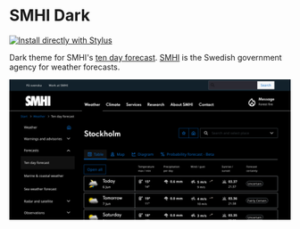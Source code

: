 # SMHI Dark

[![Install directly with Stylus](https://img.shields.io/badge/Install%20directly%20with-Stylus-238b8b.svg)](https://github.com/aruncveli/userstyles/raw/main/smhi/smhi.user.styl)

Dark theme for SMHI's [ten day forecast](https://www.smhi.se/en/weather/forecasts/ten-day-forecast/). [SMHI](https://en.wikipedia.org/wiki/Swedish_Meteorological_and_Hydrological_Institute) is the Swedish government agency for weather forecasts.

![Screenshot of snowfl](screenshot.png)
